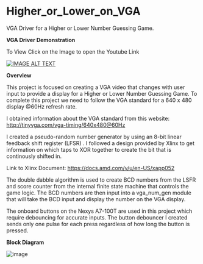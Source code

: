# Higher_or_Lower_on_VGA

VGA Driver for a Higher or Lower Number Guessing Game.

**VGA Driver Demonstration**

To View Click on the Image to open the Youtube Link

[![IMAGE ALT TEXT](http://img.youtube.com/vi/zv1wZgNr_dA/0.jpg)](http://www.youtube.com/watch?v=zv1wZgNr_dA) 

**Overview**

This project is focused on creating a VGA video that changes with user input to provide a display for a Higher or Lower Number Guessing Game. To complete this project we need to follow the VGA standard for a 640 x 480 display @60Hz refresh rate.

I obtained information about the VGA standard from this website: http://tinyvga.com/vga-timing/640x480@60Hz 


I created a pseudo-random number generator by using an 8-bit linear feedback shift register (LFSR) . I followed a design provided by Xlinx to get information on which taps to XOR together to create the bit that is continously shifted in.

Link to Xlinx Document: https://docs.amd.com/v/u/en-US/xapp052

The double dabble algorithm is used to create BCD numbers from the LSFR and score counter from the internal finite state machine that controls the game logic. The BCD numbers are then input into a vga_num_gen module that will take the BCD input and display the number on the VGA display.

The onboard buttons on the Nexys A7-100T are used in this project which require debouncing for accurate inputs. The button debouncer I created sends only one pulse for each press regardless of how long the button is pressed.


**Block Diagram**

![image](https://github.com/pileofhay/Higher_or_Lower_on_VGA/assets/130268332/bae9d178-ab54-49e2-9d92-1c96444ec559)




